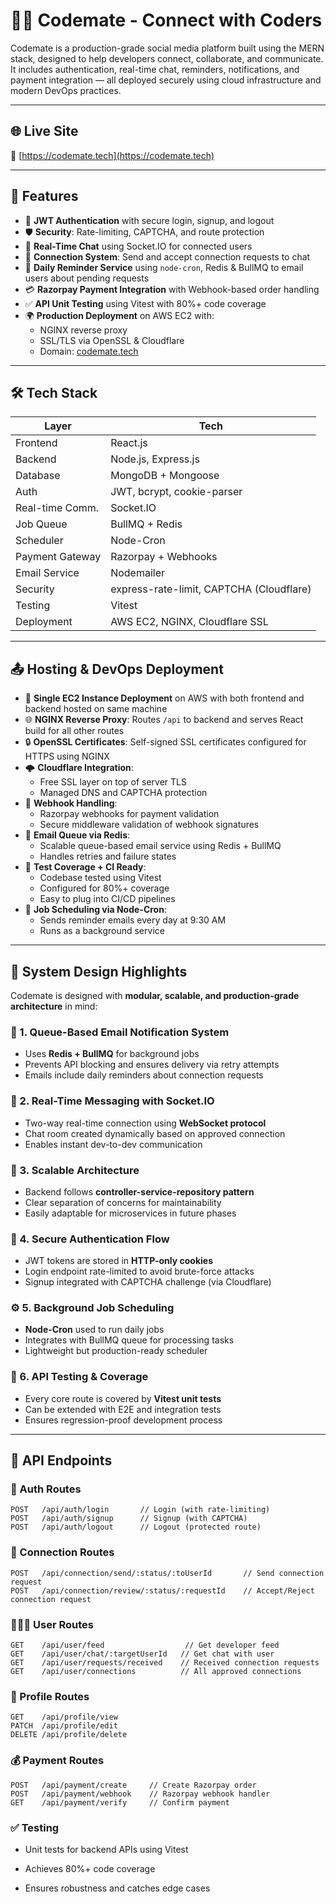 # 👨‍💻 Codemate - Connect with Coders

Codemate is a production-grade social media platform built using the MERN stack, designed to help developers connect, collaborate, and communicate. It includes authentication, real-time chat, reminders, notifications, and payment integration — all deployed securely using cloud infrastructure and modern DevOps practices.

---

## 🌐 Live Site

🔗 [https://codemate.tech](https://codemate.tech)

---

## 📌 Features

- 🔐 **JWT Authentication** with secure login, signup, and logout
- 🛡️ **Security**: Rate-limiting, CAPTCHA, and route protection
- 💬 **Real-Time Chat** using Socket.IO for connected users
- 🤝 **Connection System**: Send and accept connection requests to chat
- 📅 **Daily Reminder Service** using `node-cron`, Redis & BullMQ to email users about pending requests
- 💳 **Razorpay Payment Integration** with Webhook-based order handling
- ✅ **API Unit Testing** using Vitest with 80%+ code coverage
- 🌍 **Production Deployment** on AWS EC2 with:
  - NGINX reverse proxy
  - SSL/TLS via OpenSSL & Cloudflare
  - Domain: [codemate.tech](https://codemate.tech)

---

## 🛠️ Tech Stack

| Layer           | Tech                                     |
| --------------- | ---------------------------------------- |
| Frontend        | React.js                                 |
| Backend         | Node.js, Express.js                      |
| Database        | MongoDB + Mongoose                       |
| Auth            | JWT, bcrypt, cookie-parser               |
| Real-time Comm. | Socket.IO                                |
| Job Queue       | BullMQ + Redis                           |
| Scheduler       | Node-Cron                                |
| Payment Gateway | Razorpay + Webhooks                      |
| Email Service   | Nodemailer                               |
| Security        | express-rate-limit, CAPTCHA (Cloudflare) |
| Testing         | Vitest                                   |
| Deployment      | AWS EC2, NGINX, Cloudflare SSL           |

---

## 📤 Hosting & DevOps Deployment

- 🚀 **Single EC2 Instance Deployment** on AWS with both frontend and backend hosted on same machine
- 🌐 **NGINX Reverse Proxy**: Routes `/api` to backend and serves React build for all other routes
- 🔒 **OpenSSL Certificates**: Self-signed SSL certificates configured for HTTPS using NGINX
- 🌩️ **Cloudflare Integration**:
  - Free SSL layer on top of server TLS
  - Managed DNS and CAPTCHA protection
- 🔁 **Webhook Handling**:
  - Razorpay webhooks for payment validation
  - Secure middleware validation of webhook signatures
- 📩 **Email Queue via Redis**:
  - Scalable queue-based email service using Redis + BullMQ
  - Handles retries and failure states
- 🧪 **Test Coverage + CI Ready**:
  - Codebase tested using Vitest
  - Configured for 80%+ coverage
  - Easy to plug into CI/CD pipelines
- 📆 **Job Scheduling via Node-Cron**:
  - Sends reminder emails every day at 9:30 AM
  - Runs as a background service

---

## 🔁 System Design Highlights

Codemate is designed with **modular, scalable, and production-grade architecture** in mind:

### 🔄 1. Queue-Based Email Notification System

- Uses **Redis + BullMQ** for background jobs
- Prevents API blocking and ensures delivery via retry attempts
- Emails include daily reminders about connection requests

### 💬 2. Real-Time Messaging with Socket.IO

- Two-way real-time connection using **WebSocket protocol**
- Chat room created dynamically based on approved connection
- Enables instant dev-to-dev communication

### 🧱 3. Scalable Architecture

- Backend follows **controller-service-repository pattern**
- Clear separation of concerns for maintainability
- Easily adaptable for microservices in future phases

### 🔐 4. Secure Authentication Flow

- JWT tokens are stored in **HTTP-only cookies**
- Login endpoint rate-limited to avoid brute-force attacks
- Signup integrated with CAPTCHA challenge (via Cloudflare)

### ⚙️ 5. Background Job Scheduling

- **Node-Cron** used to run daily jobs
- Integrates with BullMQ queue for processing tasks
- Lightweight but production-ready scheduler

### 🧪 6. API Testing & Coverage

- Every core route is covered by **Vitest unit tests**
- Can be extended with E2E and integration tests
- Ensures regression-proof development process

---

## 📃 API Endpoints

### 🔐 Auth Routes

```http
POST   /api/auth/login       // Login (with rate-limiting)
POST   /api/auth/signup      // Signup (with CAPTCHA)
POST   /api/auth/logout      // Logout (protected route)
```

### 🤝 Connection Routes

```
POST   /api/connection/send/:status/:toUserId       // Send connection request
POST   /api/connection/review/:status/:requestId    // Accept/Reject connection request
```

### 🧑‍🤝‍🧑 User Routes

```
GET    /api/user/feed                  // Get developer feed
GET    /api/user/chat/:targetUserId   // Get chat with user
GET    /api/user/requests/received    // Received connection requests
GET    /api/user/connections          // All approved connections
```

### 👤 Profile Routes

```
GET    /api/profile/view
PATCH  /api/profile/edit
DELETE /api/profile/delete
```

### 💰 Payment Routes

```
POST   /api/payment/create     // Create Razorpay order
POST   /api/payment/webhook    // Razorpay webhook handler
GET    /api/payment/verify     // Confirm payment
```

### ✅ Testing

- Unit tests for backend APIs using Vitest

- Achieves 80%+ code coverage

- Ensures robustness and catches edge cases
